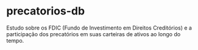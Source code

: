 # precatorios-db
Estudo sobre os FDIC (Fundo de Investimento em Direitos Creditórios) e a participação dos precatórios em suas carteiras de ativos ao longo do tempo.
